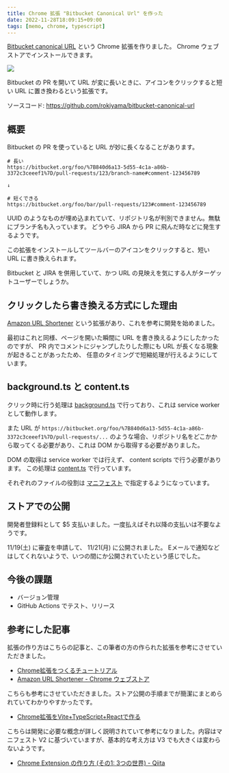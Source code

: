 ```yaml
---
title: Chrome 拡張 "Bitbucket Canonical Url" を作った
date: 2022-11-28T18:09:15+09:00
tags: [memo, chrome, typescript]
---
```


[Bitbucket canonical URL](https://chrome.google.com/webstore/detail/bitbucket-canonical-url/kfckcleaglfgjkobhcbclfflhcllmnmm) という Chrome 拡張を作りました。 Chrome ウェブストアでインストールできます。

![](/images/bitbucket-canonical-url-usage.gif)

Bitbucket の PR を開いて URL が変に長いときに、アイコンをクリックすると短い URL に置き換わるという拡張です。

ソースコード: https://github.com/rokiyama/bitbucket-canonical-url

## 概要

Bitbucket の PR を使っていると URL が妙に長くなることがあります。

```
# 長い
https://bitbucket.org/foo/%7B840d6a13-5d55-4c1a-a86b-3372c3ceeef1%7D/pull-requests/123/branch-name#comment-123456789

↓

# 短くできる
https://bitbucket.org/foo/bar/pull-requests/123#comment-123456789
```

UUID のようなものが埋め込まれていて、リポジトリ名が判別できません。無駄にブランチ名も入っています。
どうやら JIRA から PR に飛んだ時などに発生するようです。

この拡張をインストールしてツールバーのアイコンをクリックすると、短い URL に書き換えられます。

Bitbucket と JIRA を併用していて、かつ URL の見映えを気にする人がターゲットユーザーでしょうか。

## クリックしたら書き換える方式にした理由

[Amazon URL Shortener](https://chrome.google.com/webstore/detail/amazon-url-shortener/bonkcfmjkpdnieejahndognlbogaikdg)
という拡張があり、これを参考に開発を始めました。

最初はこれと同様、ページを開いた瞬間に URL を書き換えるようにしたかったのですが、
PR 内でコメントにジャンプしたりした際にも URL が長くなる現象が起きることがあったため、
任意のタイミングで短縮処理が行えるようにしています。

## background.ts と content.ts

クリック時に行う処理は
[background.ts](https://github.com/rokiyama/bitbucket-canonical-url/blob/main/src/background.ts)
で行っており、これは service worker として動作します。

また URL が
`https://bitbucket.org/foo/%7B840d6a13-5d55-4c1a-a86b-3372c3ceeef1%7D/pull-requests/...`
のような場合、リポジトリ名をどこかから取ってくる必要があり、これは DOM から取得する必要がありました。

DOM の取得は service worker では行えず、 content scripts で行う必要があります。
この処理は
[content.ts](https://github.com/rokiyama/bitbucket-canonical-url/blob/main/src/content.ts)
で行っています。

それぞれのファイルの役割は [マニフェスト](https://github.com/rokiyama/bitbucket-canonical-url/blob/main/vite.config.ts) で指定するようになっています。

## ストアでの公開

開発者登録料として $5 支払いました。一度払えばそれ以降の支払いは不要なようです。

11/19(土) に審査を申請して、 11/21(月) に公開されました。
Eメールで通知などはしてくれないようで、いつの間にか公開されていたという感じでした。

## 今後の課題

- バージョン管理
- GitHub Actions でテスト、リリース

## 参考にした記事

拡張の作り方はこちらの記事と、この筆者の方の作られた拡張を参考にさせていただきました。

- [Chrome拡張をつくるチュートリアル](https://r7kamura.com/articles/2022-05-18-learn-chrome-extention-in-y-minutes)
- [Amazon URL Shortener - Chrome ウェブストア](https://chrome.google.com/webstore/detail/amazon-url-shortener/bonkcfmjkpdnieejahndognlbogaikdg)

こちらも参考にさせていただきました。ストア公開の手順までが簡潔にまとめられていてわかりやすかったです。

- [Chrome拡張をVite+TypeScript+Reactで作る](https://zenn.dev/fjsh/articles/chrome-extension-with-vite)

こちらは開発に必要な概念が詳しく説明されていて参考になりました。内容はマニフェスト V2 に基づいていますが、基本的な考え方は V3 でも大きくは変わらないようです。

- [Chrome Extension の作り方 (その1: 3つの世界) - Qiita](https://qiita.com/sakaimo/items/416f36db1aa982d8d00c)
